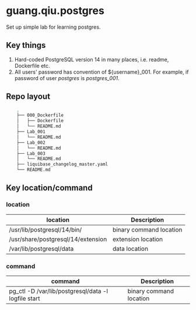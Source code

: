 # guang.qiu.postgres

Set up simple lab for learning postgres.

## Key things

1. Hard-coded PostgreSQL version 14 in many places, i.e. readme, Dockerfile etc.
2. All users' password has convention of ${username}_001. For example, if password of user *postgres* is *postgres_001*.



## Repo layout
```bash
    .
    ├── 000_Dockerfile
    │   ├── Dockerfile
    │   └── README.md
    ├── Lab_001
    │   └── README.md
    ├── Lab_002
    │   └── README.md
    ├── Lab_003
    │   └── README.md
    ├── liquibase_changelog_master.yaml
    └── README.md
```


## Key location/command

### location


| location                               | Description                                                                  |
| ------------------------------------- | ---------------------------------------------------------------------------- |
| /usr/lib/postgresql/14/bin/           | binary command location   |
| /usr/share/postgresql/14/extension    | extension location        |
| /var/lib/postgresql/data              | data location             |


### command

| command                                                       | Description                                                                  |
| --------------------------------------------------------------| ---------------------------------------------------------------------------- |
| pg_ctl -D /var/lib/postgresql/data -l logfile start           | binary command location   |


